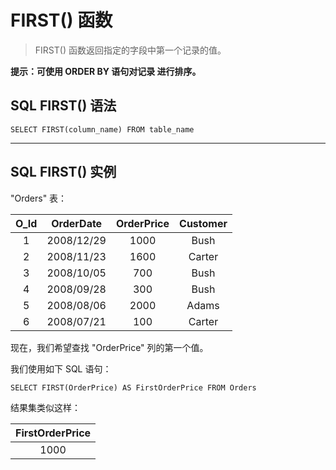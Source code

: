 # FIRST() 函数
> FIRST() 函数返回指定的字段中第一个记录的值。

**提示：可使用 ORDER BY 语句对记录  进行排序。**

## SQL FIRST() 语法
```
SELECT FIRST(column_name) FROM table_name
```
---
## SQL FIRST() 实例

"Orders" 表：

O_Id|OrderDate|OrderPrice|Customer
:--:|:--:|:--:|:--:
1|2008/12/29|1000|Bush
2|2008/11/23|1600|Carter
3|2008/10/05|700|Bush
4|2008/09/28|300|Bush
5|2008/08/06|2000|Adams
6|2008/07/21|100|Carter

现在，我们希望查找 "OrderPrice" 列的第一个值。

我们使用如下 SQL 语句：
```
SELECT FIRST(OrderPrice) AS FirstOrderPrice FROM Orders
```
结果集类似这样：

FirstOrderPrice|
:--:|
1000|

